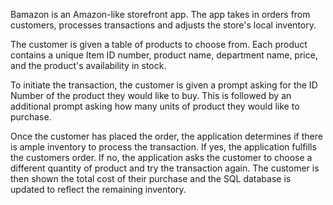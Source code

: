
Bamazon is an Amazon-like storefront app. The app takes in orders from customers, processes transactions and adjusts the store's local inventory. 

The customer is given a table of products to choose from. Each product contains a unique Item ID number, product name, department name, price, and the product's availability in stock.

To initiate the transaction, the customer is given a prompt asking for the ID Number of the product they would like to buy. This is followed by an additional prompt asking how many units of product they would like to purchase. 

Once the customer has placed the order, the application determines if there is ample inventory to process the transaction. If yes, the application fulfills the customers order. If no, the application asks the customer to choose a different quantity of product and try the transaction again. The customer is then shown the total cost of their purchase and the SQL database is updated to reflect the remaining inventory.




